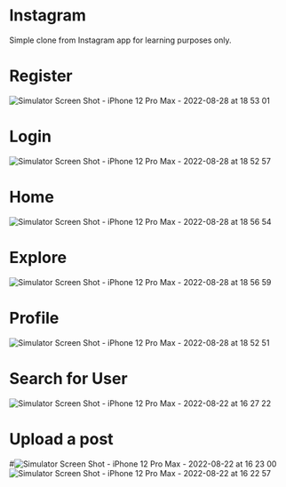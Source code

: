 # Instagram
Simple clone from Instagram app for learning purposes only.

# Register
![Simulator Screen Shot - iPhone 12 Pro Max - 2022-08-28 at 18 53 01](https://user-images.githubusercontent.com/99802390/200986349-7296a74c-394e-42c1-a0e3-0a7d3de10f13.png)

# Login 
![Simulator Screen Shot - iPhone 12 Pro Max - 2022-08-28 at 18 52 57](https://user-images.githubusercontent.com/99802390/200985566-9e8afe68-5d89-4a37-9c3a-644be1cf8d48.png)

# Home
![Simulator Screen Shot - iPhone 12 Pro Max - 2022-08-28 at 18 56 54](https://user-images.githubusercontent.com/99802390/200984689-5deeb625-3b30-461e-baa4-7bd06e8e367c.png)

# Explore
![Simulator Screen Shot - iPhone 12 Pro Max - 2022-08-28 at 18 56 59](https://user-images.githubusercontent.com/99802390/200984906-53fc01c1-29ca-43c7-9e5e-b4941ba5e133.png)

# Profile
![Simulator Screen Shot - iPhone 12 Pro Max - 2022-08-28 at 18 52 51](https://user-images.githubusercontent.com/99802390/200986632-690def2a-130d-4f2a-8433-9f304a142eda.png)

# Search for User
![Simulator Screen Shot - iPhone 12 Pro Max - 2022-08-22 at 16 27 22](https://user-images.githubusercontent.com/99802390/200987050-47827811-bc2f-47e3-b28c-f311a81583ba.png)

# Upload a post

#![Simulator Screen Shot - iPhone 12 Pro Max - 2022-08-22 at 16 23 00](https://user-images.githubusercontent.com/99802390/200987195-5aa5091b-3908-4832-9a36-e2e15d32f203.png)
![Simulator Screen Shot - iPhone 12 Pro Max - 2022-08-22 at 16 22 57](https://user-images.githubusercontent.com/99802390/200987169-996b3996-93c8-4c33-ab34-73b6d8ed6b14.png)
